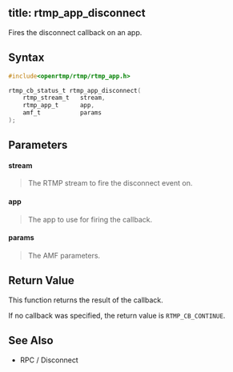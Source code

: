 title: rtmp_app_disconnect
--------------------------

Fires the disconnect callback on an app. 

## Syntax ##

```c
#include<openrtmp/rtmp/rtmp_app.h>

rtmp_cb_status_t rtmp_app_disconnect( 
	rtmp_stream_t   stream, 
	rtmp_app_t      app, 
	amf_t           params 
);
```

## Parameters ##
#### stream ####
> The RTMP stream to fire the disconnect event on.

#### app ####
> The app to use for firing the callback.

#### params ####
> The AMF parameters.

## Return Value ##
This function returns the result of the callback.

If no callback was specified, the return value is `RTMP_CB_CONTINUE`.

## See Also ##
* RPC / Disconnect